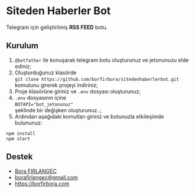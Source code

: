 # Siteden Haberler Bot

Telegram için geliştirilmiş **RSS FEED** botu.

## Kurulum

1. `@botfather` ile konuşarak telegram botu oluşturunuz ve jetonunuzu elde ediniz;
2. Oluşturduğunuz klasörde  
`git clone https://github.com/borfirbora/sitedenhaberlerbot.git`  
komutunu girerek projeyi indiriniz;
3. Proje klasörüne giriniz ve `.env` dosyası oluşturunuz;
4. `.env` dosyasının içine   
`BOTAPI="bot_jetonunuz"`  
şeklinde bir değişken oluşturunuz..;
5. Ardından aşağıdaki komutları giriniz ve botunuzla etkileşimde bulununuz:

```
npm install
npm start
```

## Destek

- [Bora FIRLANGEÇ](https://github.com/borfirbora)
- <borafirlangec@gmail.com>
- <https://borfirbora.com>